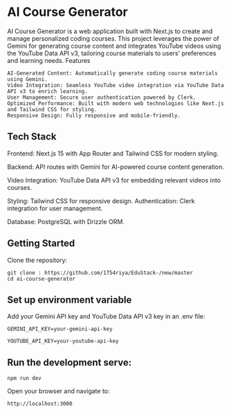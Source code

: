 
# AI Course Generator

AI Course Generator is a web application built with Next.js to create and manage personalized coding courses. This project leverages the power of Gemini for generating course content and integrates YouTube videos using the YouTube Data API v3, tailoring course materials to users' preferences and learning needs.
Features

    AI-Generated Content: Automatically generate coding course materials using Gemini.
    Video Integration: Seamless YouTube video integration via YouTube Data API v3 to enrich learning.
    User Management: Secure user authentication powered by Clerk.
    Optimized Performance: Built with modern web technologies like Next.js and Tailwind CSS for styling.
    Responsive Design: Fully responsive and mobile-friendly.



## Tech Stack 
Frontend: Next.js 15 with App Router and Tailwind CSS for modern styling.

Backend: API routes with Gemini for AI-powered course content generation.

Video Integration: YouTube Data API v3 for embedding relevant videos into courses.

Styling: Tailwind CSS for responsive design.
Authentication: Clerk integration for user management.

Database: PostgreSQL with Drizzle ORM.
## Getting Started

Clone the repository:

    git clone : https://github.com/1754riya/EduStack-/new/master 
    cd ai-course-generator
## Set up environment variable

Add your Gemini API key and YouTube Data API v3 key in an .env file:
 
    GEMINI_API_KEY=your-gemini-api-key

    YOUTUBE_API_KEY=your-youtube-api-key
## Run the development serve:
    npm run dev

Open your browser and navigate to:

    http://localhost:3000